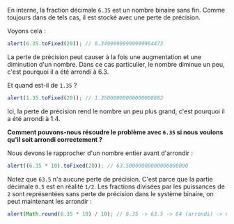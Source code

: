 En interne, la fraction décimale `6.35` est un nombre binaire sans fin.
Comme toujours dans de tels cas, il est stocké avec une perte de précision.

Voyons cela :

```js run
alert(6.35.toFixed(20)); // 6.34999999999999964473
```

La perte de précision peut causer à la fois une augmentation et une diminution d'un nombre.
Dans ce cas particulier, le nombre diminue un peu, c'est pourquoi il a été arrondi à 6.3.

Et quand est-il de `1.35` ?

```js run
alert(1.35.toFixed(20)); // 1.35000000000000008882
```

Ici, la perte de précision rend le nombre un peu plus grand, c'est pourquoi il a été arrondi à 1.4.

**Comment pouvons-nous résoudre le problème avec `6.35` si nous voulons qu'il soit arrondi correctement ?**

Nous devons le rapprocher d'un nombre entier avant d'arrondir :

```js run
alert((6.35 * 10).toFixed(20)); // 63.50000000000000000000
```

Notez que `63.5` n'a aucune perte de précision.
C'est parce que la partie décimale `0.5` est en réalité `1/2`.
Les fractions divisées par les puissances de `2` sont représentées sans perte de précision dans le système binaire, on peut maintenant les arrondir :

```js run
alert(Math.round(6.35 * 10) / 10); // 6.35 -> 63.5 -> 64 (arrondi) -> 6.4
```